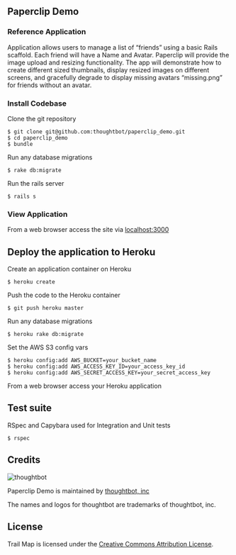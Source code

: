 ## Paperclip Demo

### Reference Application

Application allows users to manage a list of “friends” using a basic Rails scaffold. Each friend will have a Name and Avatar. Paperclip will provide the image upload and resizing functionality. The app will demonstrate how to create different sized thumbnails, display resized images on different screens, and gracefully degrade to display missing avatars “missing.png” for friends without an avatar.

### Install Codebase

Clone the git repository

    $ git clone git@github.com:thoughtbot/paperclip_demo.git
    $ cd paperclip_demo
    $ bundle

Run any database migrations

    $ rake db:migrate

Run the rails server

    $ rails s

### View Application

From a web browser access the site via [localhost:3000](http://localhost:3000)

## Deploy the application to Heroku

Create an application container on Heroku

    $ heroku create

Push the code to the Heroku container

    $ git push heroku master

Run any database migrations

    $ heroku rake db:migrate

Set the AWS S3 config vars

    $ heroku config:add AWS_BUCKET=your_bucket_name
    $ heroku config:add AWS_ACCESS_KEY_ID=your_access_key_id
    $ heroku config:add AWS_SECRET_ACCESS_KEY=your_secret_access_key
    
From a web browser access your Heroku application

## Test suite

RSpec and Capybara used for Integration and Unit tests

    $ rspec
    
Credits
-------

![thoughtbot](http://thoughtbot.com/images/tm/logo.png)

Paperclip Demo is maintained by [thoughtbot, inc](http://thoughtbot.com/community)

The names and logos for thoughtbot are trademarks of thoughtbot, inc.

License
-------

Trail Map is licensed under the [Creative Commons Attribution License](http://creativecommons.org/licenses/by/3.0/).